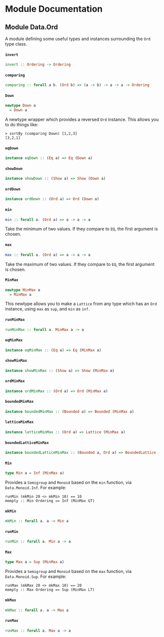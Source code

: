 # Module Documentation

## Module Data.Ord


A module defining some useful types and instances surrounding the `Ord`
type class.

#### `invert`

``` purescript
invert :: Ordering -> Ordering
```


#### `comparing`

``` purescript
comparing :: forall a b. (Ord b) => (a -> b) -> a -> a -> Ordering
```


#### `Down`

``` purescript
newtype Down a
  = Down a
```

A newtype wrapper which provides a reversed `Ord` instance. This allows
you to do things like:

    > sortBy (comparing Down) [1,2,3]
    [3,2,1]

#### `eqDown`

``` purescript
instance eqDown :: (Eq a) => Eq (Down a)
```


#### `showDown`

``` purescript
instance showDown :: (Show a) => Show (Down a)
```


#### `ordDown`

``` purescript
instance ordDown :: (Ord a) => Ord (Down a)
```


#### `min`

``` purescript
min :: forall a. (Ord a) => a -> a -> a
```

Take the minimum of two values. If they compare to `EQ`, the first
argument is chosen.

#### `max`

``` purescript
max :: forall a. (Ord a) => a -> a -> a
```

Take the maximum of two values. If they compare to `EQ`, the first
argument is chosen.

#### `MinMax`

``` purescript
newtype MinMax a
  = MinMax a
```

This newtype allows you to make a `Lattice` from any type which has an
`Ord` instance, using `max` as `sup`, and `min` as `inf`.

#### `runMinMax`

``` purescript
runMinMax :: forall a. MinMax a -> a
```


#### `eqMinMax`

``` purescript
instance eqMinMax :: (Eq a) => Eq (MinMax a)
```


#### `showMinMax`

``` purescript
instance showMinMax :: (Show a) => Show (MinMax a)
```


#### `ordMinMax`

``` purescript
instance ordMinMax :: (Ord a) => Ord (MinMax a)
```


#### `boundedMinMax`

``` purescript
instance boundedMinMax :: (Bounded a) => Bounded (MinMax a)
```


#### `latticeMinMax`

``` purescript
instance latticeMinMax :: (Ord a) => Lattice (MinMax a)
```


#### `boundedLatticeMinMax`

``` purescript
instance boundedLatticeMinMax :: (Bounded a, Ord a) => BoundedLattice (MinMax a)
```


#### `Min`

``` purescript
type Min a = Inf (MinMax a)
```

Provides a `Semigroup` and `Monoid` based on the `min` function, via
`Data.Monoid.Inf`. For example:

    runMin (mkMin 20 <> mkMin 10) == 10
    mempty :: Min Ordering == Inf (MinMax GT)


#### `mkMin`

``` purescript
mkMin :: forall a. a -> Min a
```


#### `runMin`

``` purescript
runMin :: forall a. Min a -> a
```


#### `Max`

``` purescript
type Max a = Sup (MinMax a)
```

Provides a `Semigroup` and `Monoid` based on the `max` function, via
`Data.Monoid.Sup`. For example:

    runMax (mkMax 20 <> mkMax 10) == 20
    mempty :: Max Ordering == Sup (MinMax LT)


#### `mkMax`

``` purescript
mkMax :: forall a. a -> Max a
```


#### `runMax`

``` purescript
runMax :: forall a. Max a -> a
```
